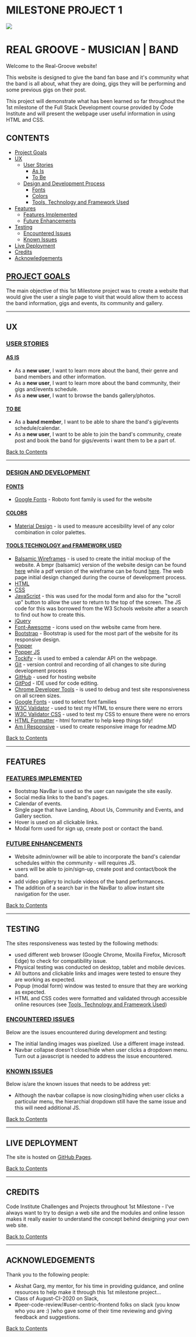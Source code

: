 # **MILESTONE PROJECT 1** #

<img src="./assets/images/readme.png" style="margin: 0;">

# **REAL GROOVE - MUSICIAN | BAND** #

Welcome to the Real-Groove website!

This website is designed to give the band fan base and it's community what the band is all about, what they are doing, gigs they will be performing and some previous gigs on their post. 

This project will demonstrate what has been learned so far throughout the 1st milestone of the Full Stack Development course provided by Code Institute and will present the webpage user useful information in using HTML and CSS.

## **CONTENTS** ##

 

- [Project Goals](#project-goals)
- [UX](#ux)
  - [User Stories](#user-stories)
    - [As Is](#as-is)
    - [To Be](#to-be)
  - [Design and Development Process](#design-process)
    - [Fonts](#fonts)
    - [Colors](#colors)
    - [Tools, Technology and Framework Used](#tools-technology-and-framework-used)
- [Features](#features)
    - [Features Implemented](#features-implemented)
    - [Future Enhancements](#future-Enhancements)
- [Testing](#testing)
    - [Encountered Issues](#encountered-issues)
    - [Known Issues](#known-issues)
- [Live Deployment](#live-deployment)
- [Credits](#credits)
- [Acknowledgements](#acknowledgements)

 

## <ins>PROJECT GOALS</ins> ##

The main objective of this 1st Milestone project was to create a website that would give the user a single page to visit that would allow them to access the band information, gigs and events, its community and gallery.

--- 
## **UX** ##

### <ins>USER STORIES</ins> ###

#### <ins>AS IS</ins> ####
- As a **new user**, I want to learn more about the band, their genre and band members and other information.
- As a **new user**, I want to learn more about the band community, their gigs and/events schedule.
- As a **new user**, I want to browse the bands gallery/photos.

#### <ins>TO BE</ins> ####
- As a **band member**, I want to be able to share the band's gig/events schedule/calendar.
- As a **new user**, I want to be able to join the band's community, create post and book the band for gigs/events i want them to be a part of.

[Back to Contents](#contents)

--- 
### <ins>DESIGN AND DEVELOPMENT</ins> ###

#### <ins>FONTS</ins> ####

- [Google Fonts](https://fonts.google.com/) - Roboto font family is used for the website

#### <ins>COLORS</ins> ####

- [Material Design](https://material.io/resources/color/#!/?view.left=0&view.right=0) - is used to measure accesibility level of any color combination in color palettes. 

#### <ins>TOOLS TECHNOLOGY and FRAMEWORK USED</ins> ####

- [Balsamic Wireframes](https://balsamiq.com/wireframes) - is used to create the initial mockup of the website. A bmpr (balsamic) version of the website design can be found <a href="assets/misc/MS-Projet-1.bmpr">here</a> while a pdf version of the wireframe can be found <a href="assets/misc/MS-Project-1.pdf">here</a>. The web page initial design changed during the course of development process.
- [HTML](https://developer.mozilla.org/en-US/docs/Web/HTML)
- [CSS](https://developer.mozilla.org/en-US/docs/Web/CSS)
- [JavaScript](https://developer.mozilla.org/en-US/docs/Web/JavaScript) - this was used for the modal form and also for the "scroll up" button to allow the user to return to the top of the screen.  The JS code for this was borrowed from the W3 Schools website after a search to find out how to create this.
- [jQuery](https://jquery.com/)
- [Font-Awesome](https://fontawesome.com/icons?d=gallery) - icons used on thw website came from here.
- [Bootstrap](https://getbootstrap.com/) - Bootstrap is used for the most part of the website for its responsive design.
- [Popper](https://popper.js.org/)
- [Popper JS](https://popperjs.org/)
- [Tockify](https://public.tockify.com/browser/embed.js") - is used to embed a calendar API on the webpage.
- [Git](https://git-scm.com/) - version control and recording of all changes to site during development process
- [GitHub](https://github.com/) - used for hosting website
- [GitPod](https://www.gitpod.io/) - IDE used for code editing.
- [Chrome Developer Tools](https://developers.google.com/web/tools/chrome-devtools) - is used to debug and test site responsiveness on all screen sizes.
- [Google Fonts](https://fonts.google.com/) - used to select font families
- [W3C Validator](https://validator.w3.org/) - used to test my HTML to ensure there were no errors
- [W3C Validator CSS](https://jigsaw.w3.org/css-validator/) - used to test my CSS to ensure there were no errors
- [HTML Formatter](https://www.webformatter.com/html) - html formatter to help keep things tidy!
- [Am I Responsive](http://ami.responsivedesign.is/#) - used to create responsive image for readme.MD

[Back to Contents](#contents)

---

## **FEATURES** ##

### <ins>FEATURES IMPLEMENTED</ins> ###
- Bootstrap NavBar is used so the user can navigate the site easily.
- Social media links to the band's pages.
- Calendar of events.
- Single page that have Landing, About Us, Community and Events, and Gallery section.
- Hover is used on all clickable links.
- Modal form used for sign up, create post or contact the band.

### <ins>FUTURE ENHANCEMENTS</ins> ###
- Website admin/owner will be able to incorporate the band's calendar schedules within the community - will requires JS.
- users will be able to join/sign-up, create post and contact/book the band.
- add video gallery to include videos of the band performances.
- The addition of a search bar in the NavBar to allow instant site navigation for the user.

[Back to Contents](#contents)

---

## **TESTING** ##

The sites responsiveness was tested by the following methods:

- used different web browser (Google Chrome, Moxilla Firefox, Microsoft Edge) to check for compatibility issue.
- Physical testing was conducted on desktop, tablet and mobile devices.
- All buttons and clickable links and images were tested to ensure they are working as expected.
- Popup (modal form) window was tested to ensure that they are working as expected.
- HTML and CSS codes were formatted and validated through accessible online resources (see [Tools, Technology and Framework Used](#tools-technology-and-framework-used)) 

### <ins>ENCOUNTERED ISSUES</ins>

Below are the issues encountered during development and testing:

- The initial landing images was pixelized. Use a different image instead.
- Navbar collapse doesn't close/hide when user clicks a dropdown menu. Turn out a javascript is needed to address the issue encountered.

### <ins>KNOWN ISSUES</ins>

Below is/are the known issues that needs to be address yet:

- Although the navbar collapse is now closing/hiding when user clicks a particular menu, the hierarchial dropdown still have the same issue and this will need additional JS.

[Back to Contents](#contents)

---

## **LIVE DEPLOYMENT** ##

The site is hosted on [GitHub Pages](https://jon2-vera-cruz.github.io/the-real-groove/).

[Back to Contents](#contents)

---

## **CREDITS** ##

Code Institute Challenges and Projects throughout 1st Milestone - I've always want to try to design a web site and the modules and online lesson makes it really easier to understand the concept behind designing your own web site.

[Back to Contents](#contents)

---

## **ACKNOWLEDGEMENTS** ##

Thank you to the following people:

- Akshat Garg, my mentor, for his time in providing guidance, and online resources to help make it through this 1st milestone project...
- Class of August-CI-2020 on Slack,
- #peer-code-review/#user-centric-frontend folks on slack (you know who you are :) )who gave some of their time reviewing and giving feedback and suggestions.

[Back to Contents](#contents)
